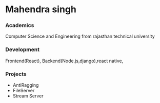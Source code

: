 # Mahendra singh

### Academics

Computer Science and Engineering  from rajasthan technical university

### Development

Frontend(React), Backend(Node.js,django),react native,

### Projects

- AntiRagging
- FileServer
- Stream Server

